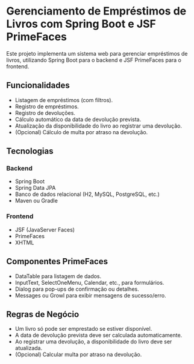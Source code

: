 # Gerenciamento de Empréstimos de Livros com Spring Boot e JSF PrimeFaces

Este projeto implementa um sistema web para gerenciar empréstimos de livros, utilizando Spring Boot para o backend e JSF PrimeFaces para o frontend.

## Funcionalidades

* Listagem de empréstimos (com filtros).
* Registro de empréstimos.
* Registro de devoluções.
* Cálculo automático da data de devolução prevista.
* Atualização da disponibilidade do livro ao registrar uma devolução.
* (Opcional) Cálculo de multa por atraso na devolução.

## Tecnologias

### Backend

* Spring Boot
* Spring Data JPA
* Banco de dados relacional (H2, MySQL, PostgreSQL, etc.)
* Maven ou Gradle

### Frontend

* JSF (JavaServer Faces)
* PrimeFaces
* XHTML

## Componentes PrimeFaces

* DataTable para listagem de dados.
* InputText, SelectOneMenu, Calendar, etc., para formulários.
* Dialog para pop-ups de confirmação ou detalhes.
* Messages ou Growl para exibir mensagens de sucesso/erro.

## Regras de Negócio

* Um livro só pode ser emprestado se estiver disponível.
* A data de devolução prevista deve ser calculada automaticamente.
* Ao registrar uma devolução, a disponibilidade do livro deve ser atualizada.
* (Opcional) Calcular multa por atraso na devolução.